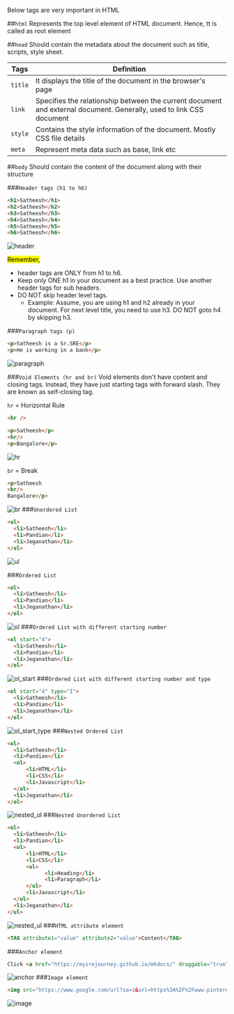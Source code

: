 Below tags are very important in HTML

##`html` 
Represents the top level element of HTML document. Hence, tt is called as  root element

##`head` 
Should contain the metadata about the document such as title, scripts, style sheet.
    
| Tags    | Definition                                                                                                          |
|---------|---------------------------------------------------------------------------------------------------------------------|
| `title` | It displays the title of the document in the browser's page                                                         |
| `link`  | Specifies the relationship between the current document and external document. Generally, used to link CSS document |
| `style` | Contains the style information of the document. Mostly CSS file details                                             |
| `meta`  | Represent meta data such as base, link etc                                                                          |

##`body` 
Should contain the content of the document along with their structure

###`Header tags (h1 to h6)`
```html
<h1>Satheesh</h1>
<h2>Satheesh</h2>
<h3>Satheesh</h3>
<h4>Satheesh</h4>
<h5>Satheesh</h5>
<h6>Satheesh</h6>
```
![header](../assets/header.jpg)

<mark>Remember,</mark>

- header tags are ONLY from h1 to h6.
- Keep only ONE h1 in your document as a best practice. Use another header tags for sub headers.
- DO NOT skip header level tags. 
  - Example: Assume, you are using h1 and h2 already in your document. For next level title, you need to use h3. DO NOT goto h4 by skipping h3.

###`Paragraph tags (p)`
```html
<p>Satheesh is a Sr.SRE</p>
<p>He is working in a bank</p>
```
![paragraph](../assets/paragraph.jpg)

###`Void Elements (hr and br)`
Void elements don't have content and closing tags. Instead, they have just starting tags with forward slash.
They are known as self-closing tag.

`hr` = Horizontal Rule
```html
<hr /> 
```
```html
<p>Satheesh</p>
<hr/>
<p>Bangalore</p>
```
![hr](../assets/hr.jpg)

`br` = Break  
```html
<p>Satheesh
<br/>
Bangalore</p>
```
![br](../assets/br.jpg)
###`Unordered List`
```html
<ul>
  <li>Satheesh</li>
  <li>Pandian</li>
  <li>Jeganathan</li>
</ul>
```
![ul](../assets/ul.jpg)

###`Ordered List`
```html
<ol>
  <li>Satheesh</li>
  <li>Pandian</li>
  <li>Jeganathan</li>
</ol>
```
![ol](../assets/ol.jpg)
###`Ordered List with different starting number`
```html
<ol start="4">
  <li>Satheesh</li>
  <li>Pandian</li>
  <li>Jeganathan</li>
</ol>
```
![ol_start](../assets/ol_start.jpg)
###`Ordered List with different starting number and type`
```html
<ol start="4" type="I">
  <li>Satheesh</li>
  <li>Pandian</li>
  <li>Jeganathan</li>
</ol>
```
![ol_start_type](../assets/ol_start_type.jpg)
###`Nested Ordered List`
```html
<ol>
  <li>Satheesh</li>
  <li>Pandian</li>
  <ol>
      <li>HTML</li>
      <li>CSS</li>
      <li>Javascript</li>
  </ol> 
  <li>Jeganathan</li>
</ol>
```
![nested_ol](../assets/nested_ol.jpg)
###`Nested Unordered List`
```html
<ul>
  <li>Satheesh</li>
  <li>Pandian</li>
  <ul>
      <li>HTML</li>
      <li>CSS</li>
      <ul>
            <li>Heading</li>  
            <li>Paragraph</li>  
      </ul>
      <li>Javascript</li>
  </ul> 
  <li>Jeganathan</li>
</ul>
```
![nested_ul](../assets/nested_ul.jpg)
###`HTML attribute element`
```html
<TAG attribute1="value" attribute2="value">Content</TAG>
```
###`Anchor element`
```html
Click <a href="https://mysrejourney.github.io/mkdocs/" draggable="true">here</a> to goto my website
```
![anchor](../assets/anchor.jpg)
###`Image element`
```html
<img src="https://www.google.com/url?sa=i&url=https%3A%2F%2Fwww.pinterest.com%2Fpin%2Fdistance--332562753704694887%2F&psig=AOvVaw0CNlQL4Yy96-OPGQZnz6AU&ust=1694255809398000&source=images&cd=vfe&opi=89978449&ved=0CBAQjRxqFwoTCIjnn-_omoEDFQAAAAAdAAAAABAJ">
```
![image](../assets/img.jpg)
